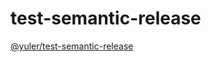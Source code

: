 # test-semantic-release

[@yuler/test-semantic-release](https://npm.im/@yuler/test-semantic-release)
